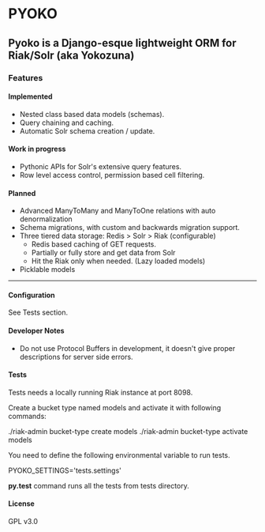 # PYOKO #


## Pyoko is a Django-esque lightweight ORM for Riak/Solr (aka Yokozuna)  ##

### Features ###

#### Implemented ####
- Nested class based data models (schemas).
- Query chaining and caching.
- Automatic Solr schema creation / update.

#### Work in progress ####
- Pythonic APIs for Solr's extensive query features. 
- Row level access control, permission based cell filtering. 

#### Planned ####
- Advanced ManyToMany and ManyToOne relations with auto denormalization 
- Schema migrations, with custom and backwards migration support.
- Three tiered data storage: Redis > Solr > Riak (configurable)
    - Redis based caching of GET requests.
    - Partially or fully store and get data from Solr
    - Hit the Riak only when needed. (Lazy loaded models)
- Picklable models
---

#### Configuration ####

See Tests section.

#### Developer Notes ####

- Do not use Protocol Buffers in development, it doesn't give proper descriptions for server side errors.


#### Tests ####

Tests needs a locally running Riak instance at port 8098.

Create a bucket type named models and activate it with following commands:

./riak-admin bucket-type create models
./riak-admin bucket-type activate models

You need to define the following environmental variable to run tests. 

PYOKO_SETTINGS='tests.settings'

**py.test** command runs all the tests from tests directory.

#### License ####

GPL v3.0
